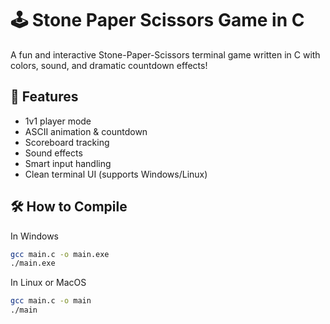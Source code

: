 # 🕹️ Stone Paper Scissors Game in C

A fun and interactive Stone-Paper-Scissors terminal game written in C with colors, sound, and dramatic countdown effects!

## 🚀 Features

- 1v1 player mode
- ASCII animation & countdown
- Scoreboard tracking
- Sound effects
- Smart input handling
- Clean terminal UI (supports Windows/Linux)

## 🛠️ How to Compile

In Windows
```bash
gcc main.c -o main.exe
./main.exe
```

In Linux or MacOS
```bash
gcc main.c -o main
./main
```
